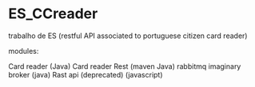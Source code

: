 # ES_CCreader
trabalho de ES (restful API associated to portuguese citizen card reader)

modules:

Card reader (Java)
Card reader Rest (maven Java)
rabbitmq imaginary broker (java)
Rast api (deprecated) (javascript)
